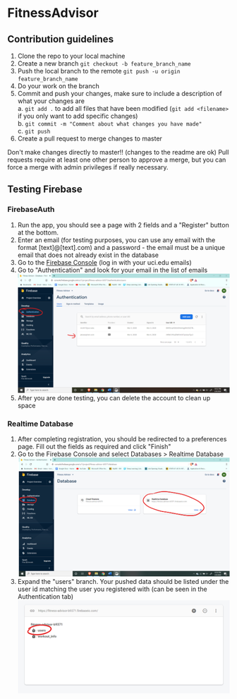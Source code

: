 # FitnessAdvisor

## Contribution guidelines
  1.  Clone the repo to your local machine
  2.  Create a new branch 
      `git checkout -b feature_branch_name`
  3.  Push the local branch to the remote
      `git push -u origin feature_branch_name`
  4.  Do your work on the branch
  5.  Commit and push your changes, make sure to include a description of what your changes are
      <br>a. `git add .` to add all files that have been modified (`git add <filename>` if you only want to add specific changes)
      <br>b. `git commit -m "Comment about what changes you have made"` 
      <br>c. `git push`
  6.  Create a pull request to merge changes to master 
  
  Don't make changes directly to master!! (changes to the readme are ok)
  Pull requests require at least one other person to approve a merge, but you can force a merge with admin privileges if really necessary.
  
  ## Testing Firebase
  ### FirebaseAuth
   1.  Run the app, you should see a page with 2 fields and a "Register" button at the bottom.
   2.  Enter an email (for testing purposes, you can use any email with the format [text]@[text].com) and a password - the email must be a unique email that does not already exist in the database
   3.  Go to the [Firebase Console](https://console.firebase.google.com/) (log in with your uci.edu emails)
   4.  Go to "Authentication" and look for your email in the list of emails
   ![alt text](https://github.com/CS125-2020/FitnessAdvisor/blob/master/imgs/authentication_img.png)
   5. After you are done testing, you can delete the account to clean up space
   
  ### Realtime Database
   1. After completing registration, you should be redirected to a preferences page. Fill out the fields as required and click "Finish"
   2. Go to the Firebase Console and select Databases > Realtime Database
   ![alt text](https://github.com/CS125-2020/FitnessAdvisor/blob/master/imgs/database_img.png)
   3. Expand the "users" branch. Your pushed data should be listed under the user id matching the user you registered with (can be seen in the Authentication tab)
   ![alt text](https://github.com/CS125-2020/FitnessAdvisor/blob/master/imgs/database_img_2.png)
